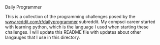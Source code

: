 Daily Programmer

This is a collection of the programming challenges posed by the www.reddit.com/r/dailyprogrammer subreddit. My compsci
career started with learning python, which is the language I used when starting these challenges. I will update this
README file with updates about other langauges that I use in this directory.

